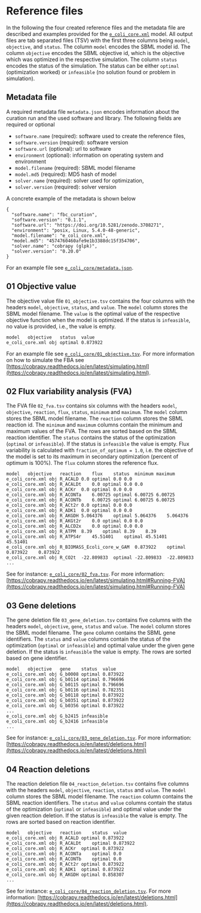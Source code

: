 # Reference files
In the following the four created reference files and the metadata file are described and examples provided for the [`e_coli_core.xml`](https://raw.githubusercontent.com/matthiaskoenig/fbc_curation/develop/examples/models/e_coli_core.xml) model. All output files are tab separated files (TSV) with the first three columns being `model`, `objective`, and `status`. The column `model` encodes the SBML model id. The column `objective` encodes the SBML objective id, which is the objective which was optimized in the respective simulation. The column `status` encodes the status of the simulation. The status can be either `optimal` (optimization worked) or `infeasible` (no solution found or problem in simulation).  

## Metadata file
A required metadata file `metadata.json` encodes information about the curation run and the used software and library.
The following fields are required or optional

- `software.name` (required): software used to create the reference files,
- `software.version` (required): software version
- `software.url` (optional): url to software
- `environment` (optional): information on operating system and environment
- `model.filename` (required): SBML model filename
- `model.md5` (required): MD5 hash of model
- `solver.name` (required): solver used for optimization,
- `solver.version` (required): solver version

A concrete example of the metadata is shown below
```
{
  "software.name": "fbc_curation",
  "software.version": "0.1.1",
  "software.url": "https://doi.org/10.5281/zenodo.3708271",
  "environment": "posix, Linux, 5.4.0-48-generic",
  "model.filename": "e_coli_core.xml",
  "model.md5": "4574760460afe9e1b3388dc15f354706",
  "solver.name": "cobrapy (glpk)",
  "solver.version": "0.20.0"
}
```

For an example file see [`e_coli_core/metadata.json`](https://raw.githubusercontent.com/matthiaskoenig/fbc_curation/develop/examples/results/e_coli_core/cobrapy/metadata.json).

## 01 Objective value
The objective value file `01_objective.tsv` contains the four columns with the headers `model`, `objective`, `status`, and `value`. The `model` column stores the SBML model filename. 
The `value` is the optimal value of the respective objective function when the model is optimized. If the status is `infeasible`, no value is provided, i.e., the value is empty.
```
model	objective	status	value
e_coli_core.xml	obj	optimal	0.873922
```
For an example file see [`e_coli_core/01_objective.tsv`](https://raw.githubusercontent.com/matthiaskoenig/fbc_curation/develop/examples/results/e_coli_core/cobrapy/01_objective.tsv). For more information on how to simulate the FBA see [https://cobrapy.readthedocs.io/en/latest/simulating.html](https://cobrapy.readthedocs.io/en/latest/simulating.html).

## 02 Flux variability analysis (FVA)
The FVA file `02_fva.tsv` contains six columns with the headers `model`, `objective`, `reaction`, `flux`, `status`, `minimum` and `maximum`. The `model` column stores the SBML model filename. The `reaction` column stores the SBML reaction id. The `minimum` and `maximum` columns contain the minimum and maximum values of the FVA. The rows are sorted based on the SBML reaction identifier. The `status` contains the status of the optimization (`optimal` or `infeasible`). If the status is `infeasible` the value is empty.
Flux variability is calculated with `fraction_of_optimum = 1.0`, i.e. the objective of the model is set to its maximum in secondary optimization (percent of optimum is 100%). The `flux` column stores the reference flux.
```
model	objective	reaction	flux	status	minimum	maximum
e_coli_core.xml	obj	R_ACALD	0.0	optimal	0.0	0.0
e_coli_core.xml	obj	R_ACALDt	0.0	optimal	0.0	0.0
e_coli_core.xml	obj	R_ACKr	0.0	optimal	0.0	0.0
e_coli_core.xml	obj	R_ACONTa	6.00725	optimal	6.00725	6.00725
e_coli_core.xml	obj	R_ACONTb	6.00725	optimal	6.00725	6.00725
e_coli_core.xml	obj	R_ACt2r	0.0	optimal	0.0	0.0
e_coli_core.xml	obj	R_ADK1	0.0	optimal	0.0	0.0
e_coli_core.xml	obj	R_AKGDH	5.064376	optimal	5.064376	5.064376
e_coli_core.xml	obj	R_AKGt2r	0.0	optimal	0.0	0.0
e_coli_core.xml	obj	R_ALCD2x	0.0	optimal	0.0	0.0
e_coli_core.xml	obj	R_ATPM	8.39	optimal	8.39	8.39
e_coli_core.xml	obj	R_ATPS4r	45.51401	optimal	45.51401	45.51401
e_coli_core.xml	obj	R_BIOMASS_Ecoli_core_w_GAM	0.873922	optimal	0.873922	0.873922
e_coli_core.xml	obj	R_CO2t	-22.809833	optimal	-22.809833	-22.809833
...
```
See for instance: [`e_coli_core/02_fva.tsv`](https://raw.githubusercontent.com/matthiaskoenig/fbc_curation/develop/examples/results/e_coli_core/cobrapy/02_fva.tsv). For more information: [https://cobrapy.readthedocs.io/en/latest/simulating.html#Running-FVA](https://cobrapy.readthedocs.io/en/latest/simulating.html#Running-FVA)

## 03 Gene deletions 
The gene deletion file `03_gene_deletion.tsv` contains five columns with the headers `model`, `objective`, `gene`, `status` and `value`. The `model` column stores the SBML model filename.
The `gene` column contains the SBML gene identifiers. The `status` and `value` columns contain the status of the optimization (`optimal` or `infeasible`) and optimal value under the given gene deletion. If the status is `infeasible` the value is empty. The rows are sorted based on gene identifier.
```
model	objective	gene	status	value
e_coli_core.xml	obj	G_b0008	optimal	0.873922
e_coli_core.xml	obj	G_b0114	optimal	0.796696
e_coli_core.xml	obj	G_b0115	optimal	0.796696
e_coli_core.xml	obj	G_b0116	optimal	0.782351
e_coli_core.xml	obj	G_b0118	optimal	0.873922
e_coli_core.xml	obj	G_b0351	optimal	0.873922
e_coli_core.xml	obj	G_b0356	optimal	0.873922
...
e_coli_core.xml	obj	G_b2415	infeasible	
e_coli_core.xml	obj	G_b2416	infeasible	
...
```
See for instance: [`e_coli_core/03_gene_deletion.tsv`](https://raw.githubusercontent.com/matthiaskoenig/fbc_curation/develop/examples/results/e_coli_core/cobrapy/03_gene_deletion.tsv). For more information: [https://cobrapy.readthedocs.io/en/latest/deletions.html](https://cobrapy.readthedocs.io/en/latest/deletions.html)

## 04 Reaction deletions 
The reaction deletion file `04_reaction_deletion.tsv` contains five columns with the headers `model`, `objective`, `reaction`, `status` and `value`. The `model` column stores the SBML model filename. 
The `reaction` column contains the SBML reaction identifiers. The `status` and `value` columns contain the status of the optimization (`optimal` or `infeasible`) and optimal value under the given reaction deletion. If the status is `infeasible` the value is empty. The rows are sorted based on reaction identifier.
```
model	objective	reaction	status	value
e_coli_core.xml	obj	R_ACALD	optimal	0.873922
e_coli_core.xml	obj	R_ACALDt	optimal	0.873922
e_coli_core.xml	obj	R_ACKr	optimal	0.873922
e_coli_core.xml	obj	R_ACONTa	optimal	0.0
e_coli_core.xml	obj	R_ACONTb	optimal	0.0
e_coli_core.xml	obj	R_ACt2r	optimal	0.873922
e_coli_core.xml	obj	R_ADK1	optimal	0.873922
e_coli_core.xml	obj	R_AKGDH	optimal	0.858307
...
```
See for instance: [`e_coli_core/04_reaction_deletion.tsv`](https://raw.githubusercontent.com/matthiaskoenig/fbc_curation/develop/examples/results/e_coli_core/cobrapy/04_reaction_deletion.tsv). For more information: [https://cobrapy.readthedocs.io/en/latest/deletions.html](https://cobrapy.readthedocs.io/en/latest/deletions.html).
